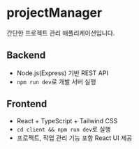 # projectManager

간단한 프로젝트 관리 애플리케이션입니다.

## Backend

- Node.js(Express) 기반 REST API
- `npm run dev`로 개발 서버 실행

## Frontend

- React + TypeScript + Tailwind CSS
- `cd client && npm run dev`로 실행
- 프로젝트, 작업 관리 기능 포함 React UI 제공
